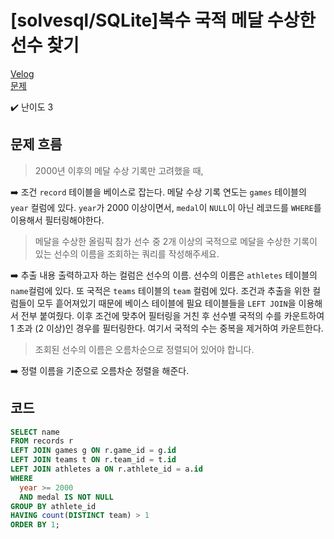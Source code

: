 # [solvesql/SQLite]복수 국적 메달 수상한 선수 찾기

[Velog](https://velog.io/@semoon/solvesqlSQLite복수-국적-메달-수상한-선수-찾기)<br>
[문제](https://solvesql.com/problems/multiple-medalist/)

✔️ 난이도 3

## 문제 흐름
> 2000년 이후의 메달 수상 기록만 고려했을 때,

➡️ 조건
`record` 테이블을 베이스로 잡는다.
메달 수상 기록 연도는 `games` 테이블의 `year` 컬럼에 있다.
`year`가 2000 이상이면서, `medal`이 `NULL`이 아닌 레코드를 `WHERE`를 이용해서 필터링해야한다.

> 메달을 수상한 올림픽 참가 선수 중 2개 이상의 국적으로 메달을 수상한 기록이 있는 선수의 이름을 조회하는 쿼리를 작성해주세요.

➡️ 추출 내용
출력하고자 하는 컬럼은 선수의 이름. 선수의 이름은 `athletes` 테이블의 `name`컬럼에 있다.
또 국적은 `teams` 테이블의 `team` 컬럼에 있다.
조건과 추출을 위한 컬럼들이 모두 흩어져있기 때문에 베이스 테이블에 필요 테이블들을 `LEFT JOIN`을 이용해서 전부 붙여줬다.
이후 조건에 맞추어 필터링을 거친 후
선수별 국적의 수를 카운트하여 1 초과 (2 이상)인 경우를 필터링한다.
여기서 국적의 수는 중복을 제거하여 카운트한다.

> 조회된 선수의 이름은 오름차순으로 정렬되어 있어야 합니다.

➡️ 정렬
이름을 기준으로 오름차순 정렬을 해준다.

## 코드
```sql
SELECT name
FROM records r
LEFT JOIN games g ON r.game_id = g.id
LEFT JOIN teams t ON r.team_id = t.id
LEFT JOIN athletes a ON r.athlete_id = a.id
WHERE
  year >= 2000
  AND medal IS NOT NULL
GROUP BY athlete_id
HAVING count(DISTINCT team) > 1
ORDER BY 1;
```
